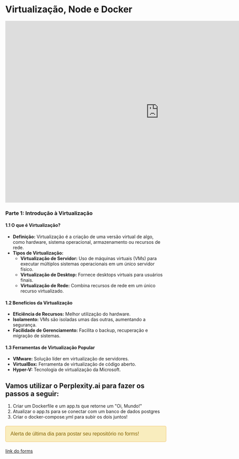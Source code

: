 # Virtualização, Node e Docker

<iframe src="https://docs.google.com/presentation/d/11zkGbgXviWX-QLiQZ2FMzt8A2lNFPZLm/embed?start=false&loop=false&delayms=3000" frameborder="0" width="960" height="569" allowfullscreen="true" mozallowfullscreen="true" webkitallowfullscreen="true"></iframe>

### Parte 1: Introdução à Virtualização

#### 1.1 O que é Virtualização?

- **Definição:** Virtualização é a criação de uma versão virtual de algo, como hardware, sistema operacional, armazenamento ou recursos de rede.
- **Tipos de Virtualização:**
  - **Virtualização de Servidor:** Uso de máquinas virtuais (VMs) para executar múltiplos sistemas operacionais em um único servidor físico.
  - **Virtualização de Desktop:** Fornece desktops virtuais para usuários finais.
  - **Virtualização de Rede:** Combina recursos de rede em um único recurso virtualizado.

#### 1.2 Benefícios da Virtualização

- **Eficiência de Recursos:** Melhor utilização do hardware.
- **Isolamento:** VMs são isoladas umas das outras, aumentando a segurança.
- **Facilidade de Gerenciamento:** Facilita o backup, recuperação e migração de sistemas.

#### 1.3 Ferramentas de Virtualização Popular

- **VMware:** Solução líder em virtualização de servidores.
- **VirtualBox:** Ferramenta de virtualização de código aberto.
- **Hyper-V:** Tecnologia de virtualização da Microsoft.

## Vamos utilizar o Perplexity.ai para fazer os passos a seguir:

1. Criar um Dockerfile e um app.ts que retorne um "Oi, Mundo!"
2. Atualizar o app.ts para se conectar com um banco de dados postgres
3. Criar o docker-compose.yml para subir os dois juntos!

<style>
    .custom-alert {
        padding: 15px;
        background-color: #f9edbe; /* Cor de fundo amarela clara */
        border: 1px solid #f0c36d; /* Borda amarela */
        color: #856404; /* Cor do texto marrom */
        border-radius: 4px; /* Bordas arredondadas */
        margin: 20px 0; /* Espaçamento acima e abaixo */
        font-family: Arial, sans-serif; /* Fonte */
        font-size: 16px; /* Tamanho da fonte */
    }
</style>

<div class="custom-alert">
  Alerta de última dia para postar seu repositório no forms!
</div>

[link do forms](https://docs.google.com/forms/d/e/1FAIpQLSevPIoPjvb7Jc_9nF0NbbYZ7Y6JULaS3RO6TCG5mlmuf_1a4Q/viewform?usp=sf_link)